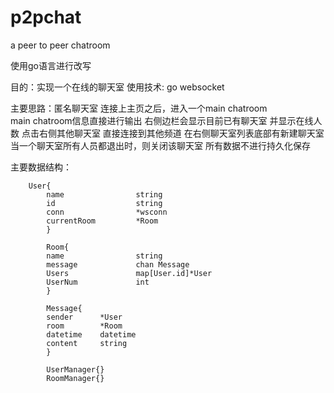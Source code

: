 # p2pchat
a peer to peer chatroom


使用go语言进行改写

目的：实现一个在线的聊天室
使用技术: go websocket

主要思路：匿名聊天室
        连接上主页之后，进入一个main chatroom  
        main chatroom信息直接进行输出  右侧边栏会显示目前已有聊天室 并显示在线人数
        点击右侧其他聊天室 直接连接到其他频道 在右侧聊天室列表底部有新建聊天室
        当一个聊天室所有人员都退出时，则关闭该聊天室
        所有数据不进行持久化保存
        
主要数据结构：

        User{
            name                string
            id                  string
            conn                *wsconn
            currentRoom         *Room
            }
            
            Room{
            name                string
            message             chan Message
            Users               map[User.id]*User
            UserNum             int
            }
            
            Message{
            sender      *User
            room        *Room
            datetime    datetime
            content     string
            }
            
            UserManager{}
            RoomManager{}
        
